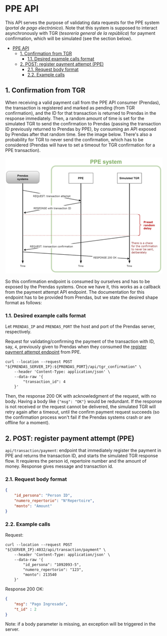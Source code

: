 # PPE API

This API serves the purpose of validating data requests for the PPE system (*portal de pago electrónico*). Note that this system is supposed to interact asynchronously with TGR (*tesorería general de la república*) for payment confirmation, which will be simulated (see the section below).

- [PPE API](#ppe-api)
  - [1. Confirmation from TGR](#1-confirmation-from-tgr)
    - [1.1. Desired example calls format](#11-desired-example-calls-format)
  - [2. POST: register payment attempt (PPE)](#2-post-register-payment-attempt-ppe)
    - [2.1. Request body format](#21-request-body-format)
    - [2.2. Example calls](#22-example-calls)

## 1. Confirmation from TGR

When receiving a valid payment call from the PPE API consumer (Prendas), the transaction is registered and marked as pending (from TGR confirmation), and the ID for that transaction is returned to Prendas in the response immediately. Then, a random amount of time is set for the simulated TGR to send the confirmation to Prendas (passing the transaction ID previously returned to Prendas by PPE), by consuming an API exposed by Prendas after that random time. See the image below. There's also a probability for TGR to never send the confirmation, which has to be considered (Prendas will have to set a timeout for TGR confirmation for a PPE transaction).

![PPE payment flow](./diagram_PPE_payment_flow.jpg "PPE payment flow diagram")

So this confirmation endpoint is consumed by ourselves and has to be exposed by the Prendas systems. Once we have it, this works as a callback from the payment attempt API endpoint. The documentation for this endpoint has to be provided from Prendas, but we state the desired shape format as follows:

### 1.1. Desired example calls format

Let `PRENDAS_IP` and `PRENDAS_PORT` the host and port of the Prendas server, respectively.

Request for validating/confirming the payment of the transaction with ID, say, `4`, previously given to Prendas when they consumed the [register payment attempt endpoint](#2-post-register-payment-attempt-ppe) from PPE.

```shell
curl --location --request POST "${PRENDAS_SERVER_IP}:${PRENDAS_PORT}/api/tgr_confirmation" \
    --header 'Content-Type: application/json' \
    --data-raw '{
        "transaction_id": 4
    }'
```

Then, the response 200 OK with acknowledgment of the request, with no body. Having a body like `{"msg": "OK"}` would be redundant. If the response is not received or the request cannot be delivered, the simulated TGR will retry again after a timeout, until the confirm payment request succeeds (so the confirmation process won't fail if the Prendas systems crash or are offline for a moment).

<!-- ppePaymentRequest -->

## 2. POST: register payment attempt (PPE)

`api/transaction/payment`: endpoint that immediately register the payment in PPE and returns the transaction ID, and starts the simulated TGR response flow. It requieres the person id, repertoire number and the amount of money. Response gives message and transaction id.

### 2.1. Request body format

```json
{
    "id_persona": "Person ID",
    "numero_repertorio": "N°Repertoire",
    "monto": "Amount"
}
```

### 2.2. Example calls

Request:

```shell
curl --location --request POST "${SERVER_IP}:4032/api/transaction/payment" \
    --header 'Content-Type: application/json' \
    --data-raw '{
        "id_persona": "1092093-5",
        "numero_repertorio": "123",
        "monto": 213540
    }'
```

Response 200 OK:

```json
{
    "msg": "Pago Ingresado",
    "t_id" : 2
}
```

Note: if a body parameter is missing, an exception will be triggered in the server.
